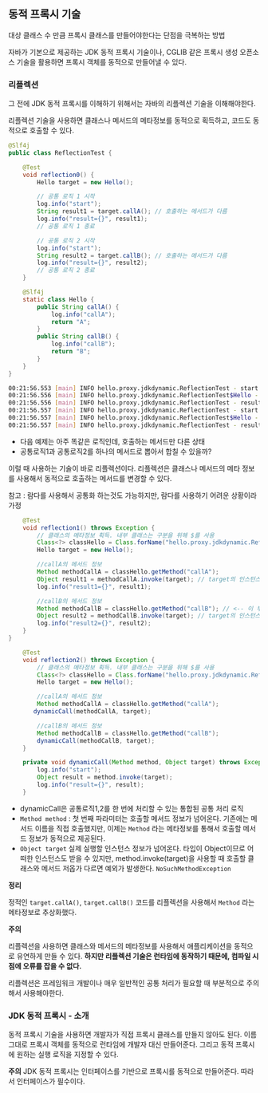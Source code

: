 ## 동적 프록시 기술

대상 클래스 수 만큼 프록시 클래스를 만들어야한다는 단점을 극복하는 방법

자바가 기본으로 제공하는 JDK 동적 프록시 기술이나, CGLIB 같은 프록시 생성 오픈소스 기술을 활용하면 프록시 객체를 동적으로 만들어낼 수 있다.



### 리플렉션

그 전에 JDK 동적 프록시를 이해하기 위해서는 자바의 리플렉션 기술을 이해해야한다.

리플렉션 기술을 사용하면 클래스나 메서드의 메타정보를 동적으로 획득하고, 코드도 동적으로 호출할 수 있다.



```java
@Slf4j
public class ReflectionTest {

    @Test
    void reflection0() {
        Hello target = new Hello();

        // 공통 로직 1 시작
        log.info("start"); 
        String result1 = target.callA(); // 호출하는 메서드가 다름 
        log.info("result={}", result1);
        // 공통 로직 1 종료

        // 공통 로직 2 시작
        log.info("start");
        String result2 = target.callB(); // 호출하는 메서드가 다름 
        log.info("result={}", result2);
        // 공통 로직 2 종료
    }

    @Slf4j
    static class Hello {
        public String callA() {
            log.info("callA");
            return "A";
        }
        public String callB() {
            log.info("callB");
            return "B";
        }
    }
}

```

```bash
00:21:56.553 [main] INFO hello.proxy.jdkdynamic.ReflectionTest - start
00:21:56.556 [main] INFO hello.proxy.jdkdynamic.ReflectionTest$Hello - callA
00:21:56.556 [main] INFO hello.proxy.jdkdynamic.ReflectionTest - result=A
00:21:56.557 [main] INFO hello.proxy.jdkdynamic.ReflectionTest - start
00:21:56.557 [main] INFO hello.proxy.jdkdynamic.ReflectionTest$Hello - callB
00:21:56.557 [main] INFO hello.proxy.jdkdynamic.ReflectionTest - result=B
```



- 다음 예제는 아주 똑같은 로직인데, 호출하는 메서드만 다른 상태
- 공통로직1과 공통로직2를 하나의 메서드로 뽑아서 합칠 수 있을까?

이럴 때 사용하는 기술이 바로 리플렉션이다. 리플렉션은 클래스나 메서드의 메타 정보를 사용해서 동적으로 호출하는 메서드를 변경할 수 있다.



참고 : 람다를 사용해서 공통화 하는것도 가능하지만, 람다를 사용하기 어려운 상황이라 가정



```java
    @Test
    void reflection1() throws Exception {
        // 클래스의 메타정보 획득. 내부 클래스는 구분을 위해 $를 사용
        Class<?> classHello = Class.forName("hello.proxy.jdkdynamic.ReflectionTest$Hello");
        Hello target = new Hello();

        //callA의 메서드 정보
        Method methodCallA = classHello.getMethod("callA");
        Object result1 = methodCallA.invoke(target); // target의 인스턴스에 있는 메서드를 호출하는 것
        log.info("result1={}", result1);

        //callB의 메서드 정보
        Method methodCallB = classHello.getMethod("callB"); // <-- 이 부분을 .callB가 아니라 "callB" 문자로 바꿨기 때문에 파라미터로 넘길 수 있을듯
        Object result2 = methodCallB.invoke(target); // target의 인스턴스에 있는 메서드를 호출하는 것
        log.info("result2={}", result2);
    }
}
```

```java
    @Test
    void reflection2() throws Exception {
        // 클래스의 메타정보 획득. 내부 클래스는 구분을 위해 $를 사용
        Class<?> classHello = Class.forName("hello.proxy.jdkdynamic.ReflectionTest$Hello");
        Hello target = new Hello();

        //callA의 메서드 정보
        Method methodCallA = classHello.getMethod("callA");
       dynamicCall(methodCallA, target);

        //callB의 메서드 정보
        Method methodCallB = classHello.getMethod("callB");
        dynamicCall(methodCallB, target);
    }

    private void dynamicCall(Method method, Object target) throws Exception {
        log.info("start");
        Object result = method.invoke(target);
        log.info("result={}", result);
    }
```



- dynamicCall은 공통로직1,2를 한 번에 처리할 수 있는 통합된 공통 처리 로직
- `Method method` : 첫 번째 파라미터는 호출할 메서드 정보가 넘어온다. 기존에는 메서드 이름을 직접 호출했지만, 이제는 `Method` 라는 메타정보를 통해서 호출할 메서드 정보가 동적으로 제공된다.
- `Object target` 실제 실행할 인스턴스 정보가 넘어온다. 타입이 Object이므로 어떠한 인스턴스도 받을 수 있지만, method.invoke(target)을 사용할 때 호출할 클래스와 메서드 저옵가 다르면 예외가 발생한다. `NoSuchMethodException` 



**정리**

정적인 `target.callA()`, `target.callB()` 코드를 리플렉션을 사용해서 `Method` 라는 메타정보로 추상화했다. 



**주의**

리플렉션을 사용하면 클래스와 메서드의 메타정보를 사용해서 애플리케이션을 동적으로 유연하게 만들 수 있다. **하지만 리플렉션 기술은 런타임에 동작하기 때문에, 컴파일 시점에 오류를 잡을 수 없다.**

리플렉션은 프레임워크 개발이나 매우 일반적인 공통 처리가 필요할 때 부분적으로 주의해서 사용해야한다.



### JDK 동적 프록시 - 소개

동적 프록시 기술을 사용하면 개발자가 직접 프록시 클래스를 만들지 않아도 된다. 이름 그대로 프록시 객체를 동적으로 런타임에 개발자 대신 만들어준다. 그리고 동적 프록시에 원하는 실행 로직을 지정할 수 있다.



**주의**
JDK 동적 프록시는 인터페이스를 기반으로 프록시를 동적으로 만들어준다. 따라서 인터페이스가 필수이다.

